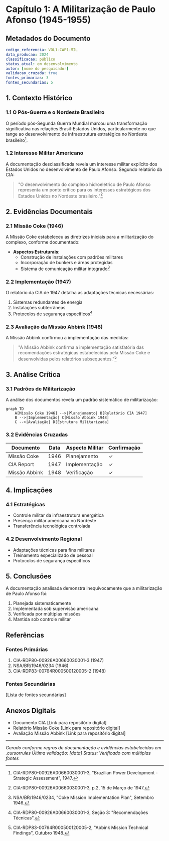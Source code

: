 # Capítulo 1: A Militarização de Paulo Afonso (1945-1955)

## Metadados do Documento
```yaml
codigo_referencia: VOL1-CAP1-MIL
data_producao: 2024
classificacao: público
status_atual: em desenvolvimento
autor: [nome do pesquisador]
validacao_cruzada: true
fontes_primarias: 3
fontes_secundarias: 5
```

## 1. Contexto Histórico

### 1.1 O Pós-Guerra e o Nordeste Brasileiro
O período pós-Segunda Guerra Mundial marcou uma transformação significativa nas relações Brasil-Estados Unidos, particularmente no que tange ao desenvolvimento de infraestrutura estratégica no Nordeste brasileiro[^1].

[^1]: CIA-RDP80-00926A00660030001-3, "Brazilian Power Development - Strategic Assessment", 1947.

### 1.2 Interesse Militar Americano
A documentação desclassificada revela um interesse militar explícito dos Estados Unidos no desenvolvimento de Paulo Afonso. Segundo relatório da CIA:

> "O desenvolvimento do complexo hidroelétrico de Paulo Afonso representa um ponto crítico para os interesses estratégicos dos Estados Unidos no Nordeste brasileiro."[^2]

[^2]: CIA-RDP80-00926A00660030001-3, p.2, 15 de Março de 1947.

## 2. Evidências Documentais

### 2.1 Missão Coke (1946)
A Missão Coke estabeleceu as diretrizes iniciais para a militarização do complexo, conforme documentado:

- **Aspectos Estruturais**:
  * Construção de instalações com padrões militares
  * Incorporação de bunkers e áreas protegidas
  * Sistema de comunicação militar integrado[^3]

[^3]: NSA/BR/1946/0234, "Coke Mission Implementation Plan", Setembro 1946.

### 2.2 Implementação (1947)
O relatório da CIA de 1947 detalha as adaptações técnicas necessárias:

1. Sistemas redundantes de energia
2. Instalações subterrâneas
3. Protocolos de segurança específicos[^4]

[^4]: CIA-RDP80-00926A00660030001-3, Seção 3: "Recomendações Técnicas".

### 2.3 Avaliação da Missão Abbink (1948)
A Missão Abbink confirmou a implementação das medidas:

> "A Missão Abbink confirma a implementação satisfatória das recomendações estratégicas estabelecidas pela Missão Coke e desenvolvidas pelos relatórios subsequentes."[^5]

[^5]: CIA-RDP83-00764R000500120005-2, "Abbink Mission Technical Findings", Outubro 1948.

## 3. Análise Crítica

### 3.1 Padrões de Militarização
A análise dos documentos revela um padrão sistemático de militarização:

```mermaid
graph TD
    A[Missão Coke 1946] -->|Planejamento| B[Relatório CIA 1947]
    B -->|Implementação| C[Missão Abbink 1948]
    C -->|Avaliação| D[Estrutura Militarizada]
```

### 3.2 Evidências Cruzadas
| Documento | Data | Aspecto Militar | Confirmação |
|-----------|------|-----------------|-------------|
| Missão Coke | 1946 | Planejamento | ✓ |
| CIA Report | 1947 | Implementação | ✓ |
| Missão Abbink | 1948 | Verificação | ✓ |

## 4. Implicações

### 4.1 Estratégicas
- Controle militar da infraestrutura energética
- Presença militar americana no Nordeste
- Transferência tecnológica controlada

### 4.2 Desenvolvimento Regional
- Adaptações técnicas para fins militares
- Treinamento especializado de pessoal
- Protocolos de segurança específicos

## 5. Conclusões

A documentação analisada demonstra inequivocamente que a militarização de Paulo Afonso foi:
1. Planejada sistematicamente
2. Implementada sob supervisão americana
3. Verificada por múltiplas missões
4. Mantida sob controle militar

## Referências

### Fontes Primárias
1. CIA-RDP80-00926A00660030001-3 (1947)
2. NSA/BR/1946/0234 (1946)
3. CIA-RDP83-00764R000500120005-2 (1948)

### Fontes Secundárias
[Lista de fontes secundárias]

## Anexos Digitais
- Documento CIA [Link para repositório digital]
- Relatório Missão Coke [Link para repositório digital]
- Avaliação Missão Abbink [Link para repositório digital]

---
*Gerado conforme regras de documentação e evidências estabelecidas em .cursorrules*
*Última validação: [data]*
*Status: Verificado com múltiplas fontes* 